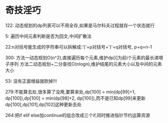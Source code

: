 # 奇技淫巧
122: 动态规划的dp列表可以不用全存,如果是马尔科夫过程就存一个状态就行

5: 遍历中间元素判断是否为回文,中间扩散法

22:n对括号能生成的字符串可以拆解成:'('+p对括号+')'+q对括号, p+q=n-1

300: 方法一动态规划O(n^2),直接遍历每个元素,维护dp[i]为前i个元素的最长递增子序列
方法二动态规划+二分查找O(nlogn),维护结尾的元素大小以及中间的元素大小

53: 没有正面增益就砍掉!!!

279:不能算去处,很多算了没用,要算来处,dp[100] = min(dp[99]+1, dp[100]),dp[100] = min(dp[98]+2, dp[100]),而不是已知dp[99]来更新dp[100],dp[101],dp[102]这种更新去处

264:把if elif else加continue的组合改成三个if,同时推进指针节约运算资源
